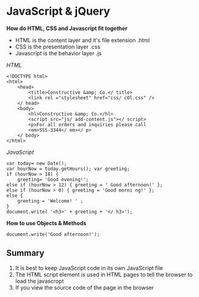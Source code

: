 # JavaScript & jQuery

**How do HTML, CSS and Javascript fit together**

* HTML is the content layer and it's file extension .html
* CSS is the presentation layer .css
* Javascript is the behavior layer .js

_HTML_
```
<!DOCTYPE html>
<html>
    <head>
        <title>Constructive &amp; Co.</ title>
        <link rel ="stylesheet" href="css/ cOl.css" />
    </ head>
    <body>
        <hl>Constructive &amp; Co.</hl>
        <script src="js/ add-content.js"></ script>
        <p>For all orders and inquiries please call
        <em>SSS-3344</ em></ p> 
    </ body>
</html>
```


_JavaScript_
```
var today= new Date();
var hourNow = today.getHours(); var greeting;
if (hourNow > 18) {
    greeting= 'Good evening!';
else if (hourNow > 12) { greeting = ' Good afternoon!' };
else if (hourNow > 0) { greeting = 'Good morni ng!' };
else {
    greeting = 'Welcome! ' ;
}
document.write( '<h3>' + greeting + '</ h3>');
```

**How to use Objects & Methods**
```
document.write('Good afternoon!');
```



## Summary
1. It is best to keep JavaScript code in its own JavaScript file
2. The HTML script element is used in HTML pages to tell the browser to load the javascropt
3. If you view the source code of the page in the browser